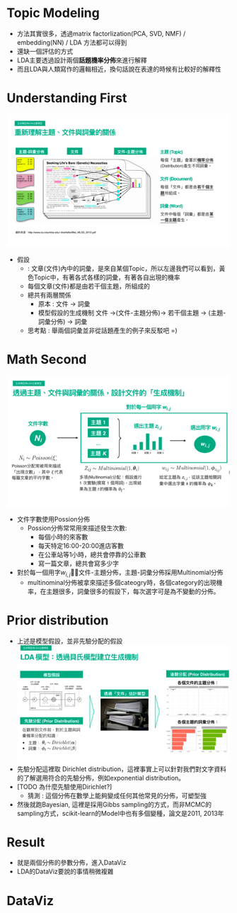 # Topic Modeling
* 方法其實很多，透過matrix factorlization(PCA, SVD, NMF) / embedding(NN) / LDA 方法都可以得到
* 還缺一個評估的方式
* LDA主要透過設計兩個**話題機率分佈**來進行解釋
* 而且LDA與人類寫作的邏輯相近，換句話說在表達的時候有比較好的解釋性

# Understanding First
<img src = '/images/LDA_1.png'></img>
* 假設 
  * : 文章(文件)內中的詞彙，是來自某個Topic，所以左邊我們可以看到，黃色Topic中，有著各式各樣的詞彙，有著各自出現的機率
  * 每個文章(文件)都是由若干個主題，所組成的
  * 總共有兩層關係 
    * 原本 : 文件 -> 詞彙
    * 模型假設的生成機制 文件 ->(文件-主題分佈)-> 若干個主題 -> (主題-詞彙分佈) -> 詞彙
  * 思考點 : 舉兩個詞彙並非從話題產生的例子來反駁吧 =)

# Math Second
<img src = '/images/LDA_2.png'></img>
* 文件字數使用Possion分佈
  * Possion分佈常常用來描述發生次數:
    * 每個小時的來客數
    * 每天特定16:00-20:00進店客數
    * 在公車站等1小時，總共會停靠的公車數
    * 寫一篇文章，總共會寫多少字
* 對於每一個用字$w_{i,j}$，文件-主題分佈，主題-詞彙分佈採用Multinomial分佈
  * multinominal分佈被拿來描述多個cateogry時，各個category的出現機率，在主題很多，詞彙很多的假設下，每次選字可是為不變動的分佈。

# Prior distribution
* 上述是模型假設，並非先驗分配的假設
<img src = '/images/LDA_3.png'></img>
* 先驗分配這裡取 Dirichlet distribution，這裡事實上可以針對我們對文字資料的了解選用符合的先驗分佈，例如exponential distribution。
* [TODO 為什麼先驗使用Dirichlet?]
  * 猜測 : 這個分佈在數學上能夠變成任何其他常見的分佈，可塑型強
* 然後就跑Bayesian, 這裡是採用Gibbs sampling的方式，而非MCMC的sampling方式，scikit-learn的Model中也有多個變種，論文是2011, 2013年

# Result
* 就是兩個分佈的參數分佈，進入DataViz
* LDA的DataViz要說的事情稍微複雜
# DataViz
